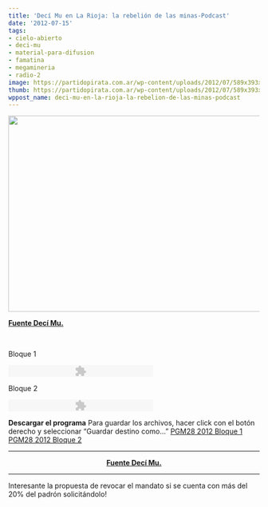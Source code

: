```yaml
---
title: 'Decí Mu en La Rioja: la rebelión de las minas-Podcast'
date: '2012-07-15'
tags:
- cielo-abierto
- deci-mu
- material-para-difusion
- famatina
- megamineria
- radio-2
image: https://partidopirata.com.ar/wp-content/uploads/2012/07/589x393xmujeres.jpg.pagespeed.ic_.qQZd28wVpJ.jpg
thumb: https://partidopirata.com.ar/wp-content/uploads/2012/07/589x393xmujeres.jpg.pagespeed.ic_.qQZd28wVpJ-150x150.jpg
wppost_name: deci-mu-en-la-rioja-la-rebelion-de-las-minas-podcast
---
```


<a href="https://partidopirata.com.ar/wp-content/uploads/2012/07/589x393xmujeres.jpg.pagespeed.ic_.qQZd28wVpJ.jpg"><img class="aligncenter size-full wp-image-5263" title="Mujeres de Famatina" src="https://partidopirata.com.ar/wp-content/uploads/2012/07/589x393xmujeres.jpg.pagespeed.ic_.qQZd28wVpJ.jpg" alt="" width="589" height="393" /></a>

<strong><a href="http://www.decimu.com.ar/deci-mu-en-la-rioja-la-rebelion-de-las-minas/" target="_blank">Fuente Decí Mu.</a></strong>

&nbsp;

Bloque 1
<p class="audioplayer_container"><object id="audioplayer_1" style="outline: medium none;" width="290" height="24" classid="clsid:d27cdb6e-ae6d-11cf-96b8-444553540000" codebase="http://download.macromedia.com/pub/shockwave/cabs/flash/swflash.cab#version=6,0,40,0" name="audioplayer_1"><param name="wmode" value="transparent" /><param name="menu" value="false" /><param name="flashvars" value="animation=yes&amp;encode=yes&amp;initialvolume=60&amp;remaining=no&amp;noinfo=no&amp;buffer=5&amp;checkpolicy=no&amp;rtl=no&amp;bg=E5E5E5&amp;text=333333&amp;leftbg=CCCCCC&amp;lefticon=333333&amp;volslider=666666&amp;voltrack=FFFFFF&amp;rightbg=B4B4B4&amp;rightbghover=999999&amp;righticon=333333&amp;righticonhover=FFFFFF&amp;track=FFFFFF&amp;loader=009900&amp;border=CCCCCC&amp;tracker=DDDDDD&amp;skip=666666&amp;soundFile=aHR0cDovL2FyY2hpdmUub3JnL2Rvd25sb2FkL0RlY2lNdTIwMTJQZ20yOC9kZWNpbXUyMDEyLTI4LTEubXAzA&amp;playerID=audioplayer_1" /><param name="src" value="http://www.decimu.com.ar/wp-content/plugins/audio-player/assets/player.swf?ver=2.0.4.1" /><embed id="audioplayer_1" style="outline: medium none;" width="290" height="24" type="application/x-shockwave-flash" src="http://www.decimu.com.ar/wp-content/plugins/audio-player/assets/player.swf?ver=2.0.4.1" wmode="transparent" menu="false" flashvars="animation=yes&amp;encode=yes&amp;initialvolume=60&amp;remaining=no&amp;noinfo=no&amp;buffer=5&amp;checkpolicy=no&amp;rtl=no&amp;bg=E5E5E5&amp;text=333333&amp;leftbg=CCCCCC&amp;lefticon=333333&amp;volslider=666666&amp;voltrack=FFFFFF&amp;rightbg=B4B4B4&amp;rightbghover=999999&amp;righticon=333333&amp;righticonhover=FFFFFF&amp;track=FFFFFF&amp;loader=009900&amp;border=CCCCCC&amp;tracker=DDDDDD&amp;skip=666666&amp;soundFile=aHR0cDovL2FyY2hpdmUub3JnL2Rvd25sb2FkL0RlY2lNdTIwMTJQZ20yOC9kZWNpbXUyMDEyLTI4LTEubXAzA&amp;playerID=audioplayer_1" name="audioplayer_1" /></object></p>
Bloque 2
<p class="audioplayer_container"><object id="audioplayer_2" style="outline: medium none;" width="290" height="24" classid="clsid:d27cdb6e-ae6d-11cf-96b8-444553540000" codebase="http://download.macromedia.com/pub/shockwave/cabs/flash/swflash.cab#version=6,0,40,0" name="audioplayer_2"><param name="wmode" value="transparent" /><param name="menu" value="false" /><param name="flashvars" value="animation=yes&amp;encode=yes&amp;initialvolume=60&amp;remaining=no&amp;noinfo=no&amp;buffer=5&amp;checkpolicy=no&amp;rtl=no&amp;bg=E5E5E5&amp;text=333333&amp;leftbg=CCCCCC&amp;lefticon=333333&amp;volslider=666666&amp;voltrack=FFFFFF&amp;rightbg=B4B4B4&amp;rightbghover=999999&amp;righticon=333333&amp;righticonhover=FFFFFF&amp;track=FFFFFF&amp;loader=009900&amp;border=CCCCCC&amp;tracker=DDDDDD&amp;skip=666666&amp;soundFile=aHR0cDovL2FyY2hpdmUub3JnL2Rvd25sb2FkL0RlY2lNdTIwMTJQZ20yOC9kZWNpbXUyMDEyLTI4LTIubXAzA&amp;playerID=audioplayer_2" /><param name="src" value="http://www.decimu.com.ar/wp-content/plugins/audio-player/assets/player.swf?ver=2.0.4.1" /><embed id="audioplayer_2" style="outline: medium none;" width="290" height="24" type="application/x-shockwave-flash" src="http://www.decimu.com.ar/wp-content/plugins/audio-player/assets/player.swf?ver=2.0.4.1" wmode="transparent" menu="false" flashvars="animation=yes&amp;encode=yes&amp;initialvolume=60&amp;remaining=no&amp;noinfo=no&amp;buffer=5&amp;checkpolicy=no&amp;rtl=no&amp;bg=E5E5E5&amp;text=333333&amp;leftbg=CCCCCC&amp;lefticon=333333&amp;volslider=666666&amp;voltrack=FFFFFF&amp;rightbg=B4B4B4&amp;rightbghover=999999&amp;righticon=333333&amp;righticonhover=FFFFFF&amp;track=FFFFFF&amp;loader=009900&amp;border=CCCCCC&amp;tracker=DDDDDD&amp;skip=666666&amp;soundFile=aHR0cDovL2FyY2hpdmUub3JnL2Rvd25sb2FkL0RlY2lNdTIwMTJQZ20yOC9kZWNpbXUyMDEyLTI4LTIubXAzA&amp;playerID=audioplayer_2" name="audioplayer_2" /></object></p>
<p class="audioplayer_container"><strong>Descargar el programa</strong>
Para guardar los archivos, hacer click con el botón derecho y seleccionar “Guardar destino como…”
<a href="http://archive.org/download/DeciMu2012Pgm28/decimu2012-28-1.mp3">PGM28 2012 Bloque 1</a>
<a href="http://archive.org/download/DeciMu2012Pgm28/decimu2012-28-2.mp3">PGM28 2012 Bloque 2</a></p>


<hr />
<p style="text-align: center;"><strong><a href="http://www.decimu.com.ar/deci-mu-en-la-rioja-la-rebelion-de-las-minas/" target="_blank">Fuente Decí Mu.</a></strong></p>


<hr />

Interesante la propuesta de revocar el mandato si se cuenta con más del 20% del padrón solicitándolo!
